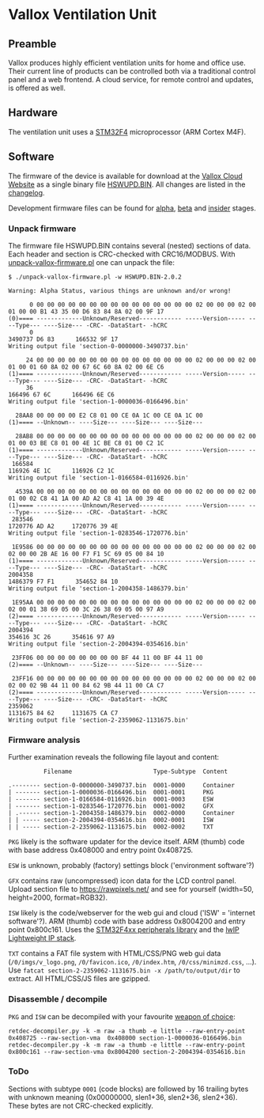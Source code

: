 
# Vallox Ventilation Unit

## Preamble

Vallox produces highly efficient ventilation units for home and office use. Their current line of products can be controlled
both via a traditional control panel and a web frontend. A cloud service, for remote control and updates, is offered as well.

## Hardware

The ventilation unit uses a [STM32F4](https://www.st.com/en/microcontrollers-microprocessors/stm32f4-series.html)
microprocessor (ARM Cortex M4F).

## Software

The firmware of the device is available for download at the [Vallox Cloud Website](https://cloud.vallox.com/) as a
single binary file [HSWUPD.BIN](http://firmware.vallox.com/HSWUPD.BIN). All
changes are listed in the [changelog](http://cloud.vallox.com/changelog.txt).

Development firmware files can be found for [alpha](http://firmware.vallox.com/alpha/HSWUPD.BIN),
[beta](http://firmware.vallox.com/beta/HSWUPD.BIN) and [insider](http://firmware.vallox.com/insider/HSWUPD.BIN) stages.

### Unpack firmware

The firmware file HSWUPD.BIN contains several (nested) sections of data. Each
header and section is CRC-checked with CRC16/MODBUS.
With [unpack-vallox-firmware.pl](unpack-vallox-firmware.pl) one can unpack the file:

```
$ ./unpack-vallox-firmware.pl -w HSWUPD.BIN-2.0.2

Warning: Alpha Status, various things are unknown and/or wrong!

      0 00 00 00 00 00 00 00 00 00 00 00 00 00 00 00 02 00 00 00 02 00 01 00 00 B1 43 35 00 D6 83 84 8A 02 00 9F 17
(0)==== -------------Unknown/Reserved------------ -----Version----- ----Type--- ----Size--- -CRC- -DataStart- -hCRC
      0                                                                             3490737 D6 83      166532 9F 17
Writing output file 'section-0-0000000-3490737.bin'

     24 00 00 00 00 00 00 00 00 00 00 00 00 00 00 00 02 00 00 00 02 00 01 00 01 60 8A 02 00 67 6C 60 8A 02 00 6E C6
(1)==== -------------Unknown/Reserved------------ -----Version----- ----Type--- ----Size--- -CRC- -DataStart- -hCRC
     36                                                                              166496 67 6C      166496 6E C6
Writing output file 'section-1-0000036-0166496.bin'

  28AA8 00 00 00 00 E2 C8 01 00 CE 0A 1C 00 CE 0A 1C 00
(1)==== --Unknown-- ----Size--- ----Size--- ----Size---

  28AB8 00 00 00 00 00 00 00 00 00 00 00 00 00 00 00 02 00 00 00 02 00 01 00 03 BE C8 01 00 4E 1C BE C8 01 00 C2 1C
(1)==== -------------Unknown/Reserved------------ -----Version----- ----Type--- ----Size--- -CRC- -DataStart- -hCRC
 166584                                                                              116926 4E 1C      116926 C2 1C
Writing output file 'section-1-0166584-0116926.bin'

  4539A 00 00 00 00 00 00 00 00 00 00 00 00 00 00 00 02 00 00 00 02 00 01 00 02 C8 41 1A 00 AD A2 C8 41 1A 00 39 4E
(1)==== -------------Unknown/Reserved------------ -----Version----- ----Type--- ----Size--- -CRC- -DataStart- -hCRC
 283546                                                                             1720776 AD A2     1720776 39 4E
Writing output file 'section-1-0283546-1720776.bin'

 1E9586 00 00 00 00 00 00 00 00 00 00 00 00 00 00 00 02 00 00 00 02 00 02 00 00 2B AE 16 00 F7 F1 5C 69 05 00 84 10
(1)==== -------------Unknown/Reserved------------ -----Version----- ----Type--- ----Size--- -CRC- -DataStart- -hCRC
2004358                                                                             1486379 F7 F1      354652 84 10
Writing output file 'section-1-2004358-1486379.bin'

 1E95AA 00 00 00 00 00 00 00 00 00 00 00 00 00 00 00 02 00 00 00 02 00 02 00 01 38 69 05 00 3C 26 38 69 05 00 97 A9
(2)==== -------------Unknown/Reserved------------ -----Version----- ----Type--- ----Size--- -CRC- -DataStart- -hCRC
2004394                                                                              354616 3C 26      354616 97 A9
Writing output file 'section-2-2004394-0354616.bin'

 23FF06 00 00 00 00 00 00 00 00 BF 44 11 00 BF 44 11 00
(2)==== --Unknown-- ----Size--- ----Size--- ----Size---

 23FF16 00 00 00 00 00 00 00 00 00 00 00 00 00 00 00 02 00 00 00 02 00 02 00 02 9B 44 11 00 84 62 9B 44 11 00 CA C7
(2)==== -------------Unknown/Reserved------------ -----Version----- ----Type--- ----Size--- -CRC- -DataStart- -hCRC
2359062                                                                             1131675 84 62     1131675 CA C7
Writing output file 'section-2-2359062-1131675.bin'
```

### Firmware analysis

Further examination reveals the following file layout and content:

```
          Filename                       Type-Subtype  Content

.-------- section-0-0000000-3490737.bin  0001-0000     Container
| ------- section-1-0000036-0166496.bin  0001-0001     PKG
| ------- section-1-0166584-0116926.bin  0001-0003     ESW
| ------- section-1-0283546-1720776.bin  0001-0002     GFX
| .------ section-1-2004358-1486379.bin  0002-0000     Container
| | ----- section-2-2004394-0354616.bin  0002-0001     ISW
| | ----- section-2-2359062-1131675.bin  0002-0002     TXT
```

`PKG` likely is the software updater for the device itself. ARM (thumb) code with
base address 0x408000 and entry point 0x408725.

`ESW` is unknown, probably (factory) settings block ('environment software'?)

`GFX` contains raw (uncompressed) icon data for the LCD control panel. Upload section
file to https://rawpixels.net/ and see for yourself (width=50, height=2000, format=RGB32).

`ISW` likely is the code/webserver for the web gui and cloud ('ISW' = 'internet software'?).
ARM (thumb) code with base address 0x8004200 and entry point 0x800c161. Uses the [STM32F4xx peripherals library](https://www.st.com/content/st_com/en/products/embedded-software/mcu-mpu-embedded-software/stm32-embedded-software/stm32-standard-peripheral-libraries/stsw-stm32065.html)
and the [lwIP Lightweight IP stack](https://www.nongnu.org/lwip/2_0_x/index.html).

`TXT` contains a FAT file system with HTML/CSS/PNG web gui data (`/0/imgs/v_logo.png`, `/0/favicon.ico`,
`/0/index.htm`, `/0/css/minimzd.css`, ...). Use `fatcat section-2-2359062-1131675.bin -x
/path/to/output/dir` to extract. All HTML/CSS/JS files are gzipped.

### Disassemble / decompile

`PKG` and `ISW` can be decompiled with your favourite [weapon of choice](https://reverseengineering.stackexchange.com/questions/1817/is-there-any-disassembler-to-rival-ida-pro):

```
retdec-decompiler.py -k -m raw -a thumb -e little --raw-entry-point  0x408725 --raw-section-vma  0x408000 section-1-0000036-0166496.bin
retdec-decompiler.py -k -m raw -a thumb -e little --raw-entry-point 0x800c161 --raw-section-vma 0x8004200 section-2-2004394-0354616.bin
```

### ToDo

Sections with subtype `0001` (code blocks) are followed by 16 trailing bytes with unknown meaning
(0x00000000, slen1+36, slen2+36, slen2+36). These bytes are not CRC-checked explicitly.

